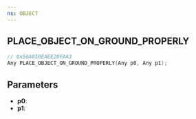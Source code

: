 ```yaml
---
ns: OBJECT
---
```

## PLACE_OBJECT_ON_GROUND_PROPERLY

```c
// 0x58A850EAEE20FAA3
Any PLACE_OBJECT_ON_GROUND_PROPERLY(Any p0, Any p1);
```

## Parameters
* **p0**:
* **p1**:
